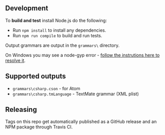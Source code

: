 ## Development

To **build and test** install Node.js do the following:

* Run `npm install` to install any dependencies.
* Run `npm run compile` to build and run tests.

Output grammars are output in the `grammars\` directory.

On Windows you may see a node-gyp error - [follow the instrutions here to resolve it](https://github.com/nodejs/node-gyp/blob/master/README.md).

## Supported outputs

* `grammars\csharp.cson` - for Atom
* `grammars\csharp.tmLanguage` - TextMate grammar (XML plist)


## Releasing

Tags on this repo get automatically published as a GitHub release and an NPM package through Travis CI.
